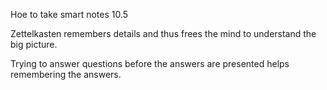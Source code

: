 Hoe to take smart notes 10.5

Zettelkasten remembers details and thus frees the mind to understand the big picture.

Trying to answer questions before the answers are presented helps remembering the answers.